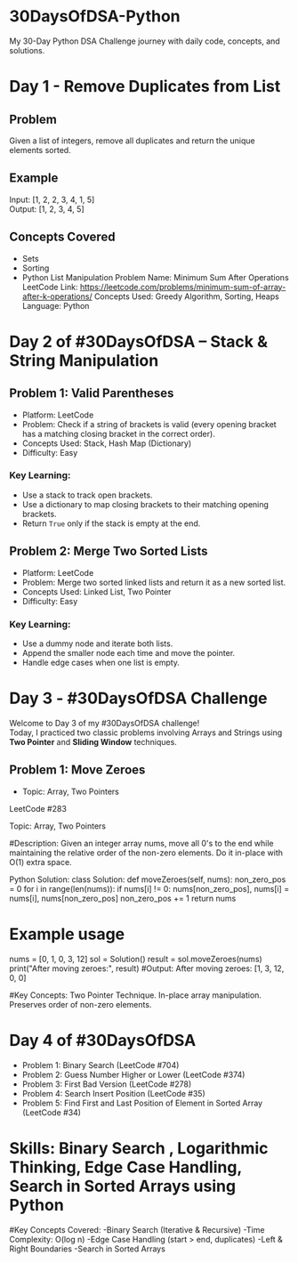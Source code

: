 # 30DaysOfDSA-Python
My 30-Day Python DSA Challenge journey with daily code, concepts, and solutions.


# Day 1 - Remove Duplicates from List
## Problem
Given a list of integers, remove all duplicates and return the unique elements sorted.
## Example
Input: [1, 2, 2, 3, 4, 1, 5]  
Output: [1, 2, 3, 4, 5]

## Concepts Covered
- Sets  
- Sorting  
- Python List Manipulation
Problem Name: Minimum Sum After Operations
LeetCode Link: https://leetcode.com/problems/minimum-sum-of-array-after-k-operations/
Concepts Used: Greedy Algorithm, Sorting, Heaps
Language: Python

# Day 2 of #30DaysOfDSA – Stack & String Manipulation

##  Problem 1: Valid Parentheses
- Platform: LeetCode
- Problem: Check if a string of brackets is valid (every opening bracket has a matching closing bracket in the correct order).
- Concepts Used: Stack, Hash Map (Dictionary)
- Difficulty: Easy

###  Key Learning:
- Use a stack to track open brackets.
- Use a dictionary to map closing brackets to their matching opening brackets.
- Return `True` only if the stack is empty at the end.


## Problem 2: Merge Two Sorted Lists
- Platform: LeetCode
- Problem: Merge two sorted linked lists and return it as a new sorted list.
- Concepts Used: Linked List, Two Pointer
- Difficulty: Easy

### Key Learning:
- Use a dummy node and iterate both lists.
- Append the smaller node each time and move the pointer.
- Handle edge cases when one list is empty.
  
# Day 3 - #30DaysOfDSA Challenge

Welcome to Day 3 of my #30DaysOfDSA challenge!  
Today, I practiced two classic problems involving Arrays and Strings using **Two Pointer** and **Sliding Window** techniques.


## Problem 1: Move Zeroes 
- Topic: Array, Two Pointers  

LeetCode #283

Topic: Array, Two Pointers

#Description:
Given an integer array nums, move all 0's to the end while maintaining the relative order of the non-zero elements. Do it in-place with O(1) extra space.

Python Solution:
class Solution:
    def moveZeroes(self, nums):
        non_zero_pos = 0
        for i in range(len(nums)):
            if nums[i] != 0:
                nums[non_zero_pos], nums[i] = nums[i], nums[non_zero_pos]
                non_zero_pos += 1
        return nums

# Example usage
nums = [0, 1, 0, 3, 12]
sol = Solution()
result = sol.moveZeroes(nums)
print("After moving zeroes:", result)
#Output:
After moving zeroes: [1, 3, 12, 0, 0]

#Key Concepts:
Two Pointer Technique.
In-place array manipulation.
Preserves order of non-zero elements.


# Day 4 of #30DaysOfDSA
- Problem 1: Binary Search (LeetCode #704)
- Problem 2: Guess Number Higher or Lower (LeetCode #374)
- Problem 3: First Bad Version (LeetCode #278)
- Problem 4: Search Insert Position (LeetCode #35)
- Problem 5: Find First and Last Position of Element in Sorted Array (LeetCode #34)

# Skills: Binary Search , Logarithmic Thinking, Edge Case Handling, Search in Sorted Arrays using Python 
#Key Concepts Covered:
-Binary Search (Iterative & Recursive)
-Time Complexity: O(log n)
-Edge Case Handling (start > end, duplicates)
-Left & Right Boundaries
-Search in Sorted Arrays

